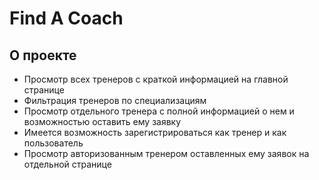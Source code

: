 # Find A Coach

## О проекте

- Просмотр всех тренеров с краткой информацией на главной странице
- Фильтрация тренеров по специализациям
- Просмотр отдельного тренера с полной информацией о нем и возможностью оставить ему заявку
- Имеется возможность зарегистрироваться как тренер и как пользователь
- Просмотр авторизованным тренером оставленных ему заявок на отдельной странице
